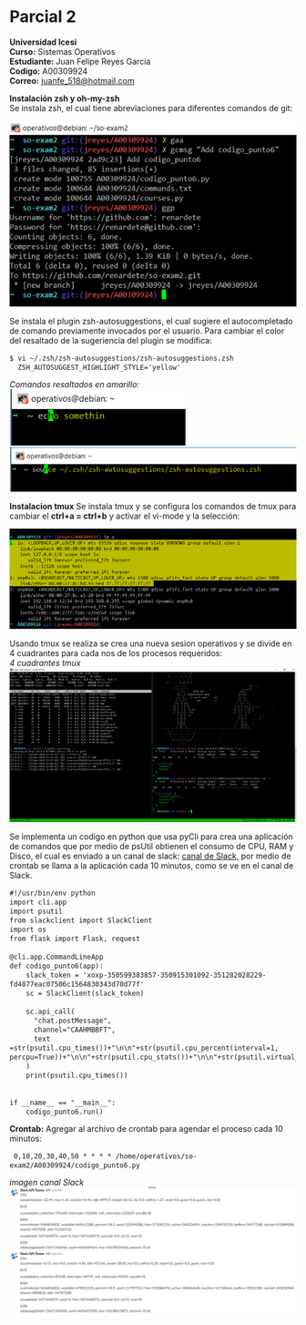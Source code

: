 # Parcial 2  
  
**Universidad Icesi**  
**Curso:** Sistemas Operativos  
**Estudiante:** Juan Felipe Reyes Garcia  
**Codigo:** A00309924  
**Correo:** juanfe_518@hotmail.com   
  
 **Instalación zsh y oh-my-zsh**  
 Se instala zsh, el cual tiene abreviaciones para diferentes comandos de git:  
   
 ![](images/git%20commands.PNG)    
 
Se instala el plugin zsh-autosuggestions, el cual sugiere el autocompletado de comando previamente invocados por el usuario. Para cambiar el color del resaltado de la sugeriencia del plugin se modifica:  
```
$ vi ~/.zsh/zsh-autosuggestions/zsh-autosuggestions.zsh
  ZSH_AUTOSUGGEST_HIGHLIGHT_STYLE='yellow'
```  
  
*Comandos resaltados en amarillo:*  
![](images/echo%20Somethin%20zsh%20auto%20yellow.PNG)     
![](images/source%20zsh%20auto%20yellow.PNG)   

**Instalacion tmux**
Se instala tmux y se configura los comandos de tmux para cambiar el **ctrl+a = ctrl+b** y activar el vi-mode y la selección:  

![](images/tmux%20vi-mode%20and%20Selection.PNG)  

Usando tmux se realiza se crea una nueva sesion operativos y se divide en 4 cuadrantes para cada nos de los procesos requeridos:   
*4 cuadrantes tmux*    
![](images/tmux%204%20vistas.PNG)  

Se implementa un codigo en python que usa pyCli para crea una aplicación de comandos que por medio de psUtil obtienen el consumo de 
CPU, RAM y Disco, el cual es enviado a un canal de slack: [canal de Slack](https://pruebanina.slack.com/messages/CAAHMBBFT/), 
por medio de crontab se llama a la aplicación cada 10 minutos, como se ve en el canal de Slack.  

```
#!/usr/bin/env python
import cli.app
import psutil
from slackclient import SlackClient
import os
from flask import Flask, request

@cli.app.CommandLineApp
def codigo_punto6(app):
	slack_token = 'xoxp-350599383857-350915301092-351282028229-fd4877eac07506c1564830343d70d77f' 
	sc = SlackClient(slack_token)

	sc.api_call(
	  "chat.postMessage",
	  channel="CAAHMBBFT",
	  text =str(psutil.cpu_times())+"\n\n"+str(psutil.cpu_percent(interval=1, percpu=True))+"\n\n"+str(psutil.cpu_stats())+"\n\n"+str(psutil.virtual_memory())+"\n\n"+str(psutil.swap_memory())+"\n\n"+str(psutil.disk_usage('/'))              
	)
	print(psutil.cpu_times())	


if __name__ == "__main__":
    codigo_punto6.run()
```

**Crontab:**
Agregar al archivo de crontab para agendar el proceso cada 10 minutos:  
```
 0,10,20,30,40,50 * * * * /home/operativos/so-exam2/A00309924/codigo_punto6.py
```


*imagen canal Slack*
![](images/slack%20message.PNG)  



